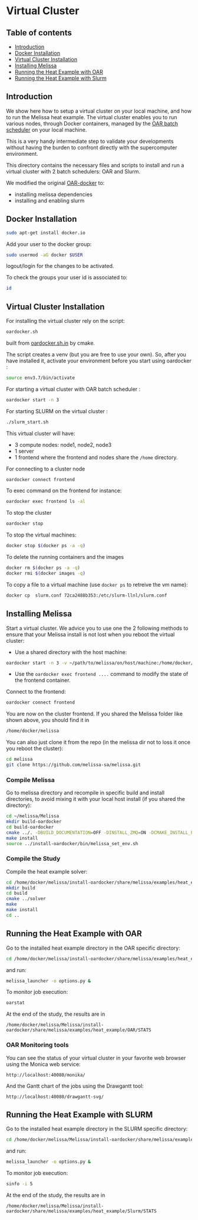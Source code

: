 # Virtual Cluster 

## Table of contents
* [Introduction](#intro)
* [Docker Installation](#docker)
* [Virtual Cluster Installation](#cluster)
* [Installing Melissa](#melissa)
* [Running the Heat Example  with OAR](#heatoar)
* [Running the Heat Example  with Slurm](#heatslurm)



## Introduction <a name="intro"></a>
We show here how to setup a virtual cluster on your local machine, and how to run
the Melissa heat example. The  virtual cluster enables you to run various nodes, through Docker containers,
managed by the [OAR batch scheduler](http://oar.imag.fr)  on  your local machine.

This is a very handy intermediate step to validate your developments without having the burden to
confront directly with the supercomputer environment.


This directory contains the necessary files and scripts to install and run a virtual cluster with 2 batch schedulers: OAR and Slurm.

We modified the original [OAR-docker](https://oar.imag.fr/wiki:oar-docker) to:

* installing melissa dependencies
* installing and enabling slurm




## Docker Installation <a name="docker"></a>

```bash
sudo apt-get install docker.io
```

Add your user to the docker group:

```bash
sudo usermod -aG docker $USER
```

logout/login for  the changes to be activated.

To check the groups your user id is associated to:

```bash
id
```

## Virtual Cluster Installation <a name="cluster"></a>

For installing the virtual cluster rely on the script:

```bash
oardocker.sh
```
built from [oardocker.sh.in](examples/virtual_cluster/oardocker.sh.in) by cmake.


The script creates a venv (but you are free to use your own). So, after you have installed it, activate your environment before you start using oardocker :

```bash
source env3.7/bin/activate
``` 

For starting a virtual cluster with OAR batch scheduler :

```bash
oardocker start -n 3
```

For starting SLURM on the virtual cluster :

```bash
./slurm_start.sh
```

This virtual cluster will have:
* 3 compute nodes: node1, node2, node3  
* 1 server
* 1 frontend
where the  frontend and nodes share the `/home` directory.


For connecting to a  cluster node
```bash
oardocker connect frontend
```
To exec command on the frontend for instance:
```bash
oardocker exec frontend ls -al 
```
To stop the cluster
```bash
oardocker stop 
```

To stop the virtual machines:
```bash
docker stop $(docker ps -a -q)
```
To delete the running containers and the images

```bash
docker rm $(docker ps -a -q)
docker rmi $(docker images -q)
```

To copy a file to a virtual machine (use `docker ps` to retreive the vm name):
```bash
docker cp  slurm.conf 72ca2488b353:/etc/slurm-llnl/slurm.conf
``` 

## Installing Melissa <a name="melissa"></a>

Start a virtual cluster. We advice you to use one the 2 following methods to ensure that your Melissa install is not lost when you reboot the virtual cluster:
* Use a  shared  directory with the host machine:
```bash
oardocker start -n 3 -v ~/path/to/melissa/on/host/machine:/home/docker/melissa
```
* Use the `oardocker exec frontend ....` command  to modify the state of the frontend container.



Connect to the frontend:
```bash
oardocker connect frontend
```

You are now on the cluster frontend. If you shared the Melissa folder like shown above, you should find it in

```bash
/home/docker/melissa
```

You can also just clone it from the repo (in the melissa dir not to loss it once you reboot the cluster):
```bash
cd melissa
git clone https://github.com/melissa-sa/melissa.git
```

### Compile Melissa 

Go to melissa directory and recompile in specific build and install directories, to avoid  mixing  it with your local host install (if you shared the directory):

```bash
cd ~/melissa/Melissa
mkdir build-oardocker
cd build-oardocker
cmake ../. -DBUILD_DOCUMENTATION=OFF -DINSTALL_ZMQ=ON -DCMAKE_INSTALL_PREFIX=/home/docker/melissa/install-oardocker
make install
source ../install-oardocker/bin/melissa_set_env.sh
```

### Compile the Study 

Compile the heat example solver:

```bash
cd /home/docker/melissa/install-oardocker/share/melissa/examples/heat_example/
mkdir build
cd build
cmake ../solver
make
make install
cd ..
```




## Running the Heat Example  with OAR <a name="heatoar"></a>

Go to the installed heat example directory in the OAR specific directory:

```bash
cd /home/docker/melissa/install-oardocker/share/melissa/examples/heat_example/study_OAR
```
and run:

```bash
melissa_launcher -o options.py &
```

To monitor job execution:

```bash
oarstat
```

At the end of the study, the results are in

```
/home/docker/melissa/Melissa/install-oardocker/share/melissa/examples/heat_example/OAR/STATS
```

### OAR Monitoring tools

You can see the status of your virtual cluster in your favorite web browser using the Monica web service:

```
http://localhost:40080/monika/
```
And the Gantt chart of the jobs using the Drawgantt tool:
```
http://localhost:40080/drawgantt-svg/
```


## Running the Heat Example  with SLURM <a name="heatslurm"></a>

Go to the installed heat example directory in the SLURM specific directory:

```bash
cd /home/docker/melissa/Melissa/install-oardocker/share/melissa/examples/heat_example/study_Slurm
```
and run:

```bash
melissa_launcher -o options.py &
```
To monitor job execution:

```bash
sinfo -i 5
```

At the end of the study, the results are in

```
/home/docker/melissa/Melissa/install-oardocker/share/melissa/examples/heat_example/Slurm/STATS
```









